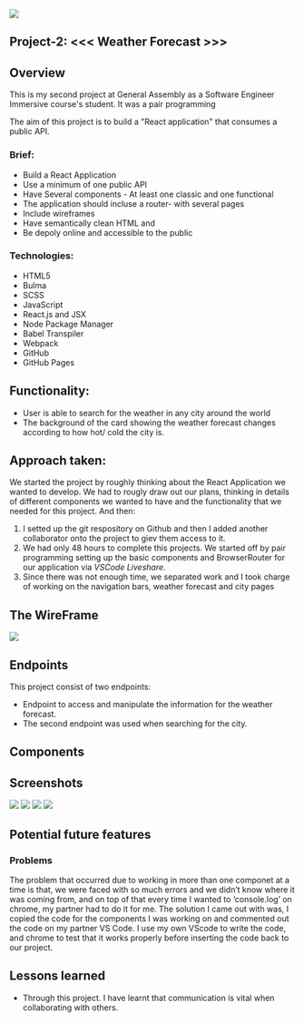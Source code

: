 
![](https://ga-dash.s3.amazonaws.com/production/assets/logo-9f88ae6c9c3871690e33280fcf557f33.png)

## Project-2: <<< Weather Forecast >>>

## Overview 
This is my second project at General Assembly as a Software Engineer Immersive course's student. It was a pair programming 

The aim of this project is to build a "React application" that consumes a public API.

### Brief:

* Build a React Application
* Use a minimum of one public API
* Have Several components - At least one classic and one functional
* The application should incluse a router- with several pages
* Include wireframes 
* Have semantically clean HTML and 
* Be depoly online and accessible to the public

### Technologies:

* HTML5
* Bulma
* SCSS
* JavaScript
* React.js and JSX 
* Node Package Manager
* Babel Transpiler
* Webpack
* GitHub 
* GitHub Pages


## Functionality: 
* User is able to search for the weather in any city around the world
* The background of the card showing the weather forecast changes according to how hot/ cold the city is. 

## Approach taken:
We started the project by roughly thinking about the React Application we wanted to develop. 
We had to rougly draw out our plans, thinking in details of different components we wanted to have and the functionality that we needed for this project. And then:

1. I setted up the git respository on Github and then I added another collaborator onto the project to giev them access to it. 
2. We had only 48 hours to complete this projects. We started off by pair programming setting up the basic components and BrowserRouter for our application via *VSCode Liveshare*. 
3. Since there was not enough time, we separated work and I took charge of working on the navigation bars, weather forecast and city pages


## The WireFrame
![](https://i.imgur.com/h56OKdSl.png)

## Endpoints
This project consist of two endpoints:

* Endpoint to access and manipulate the information for the weather forecast.
* The second endpoint was used when searching for the city.

## Components


## Screenshots

![](https://i.imgur.com/Jvp7HS7l.png)
![](https://i.imgur.com/sstJRRUm.png)
![](https://i.imgur.com/DUnvAiJm.png)
![](https://i.imgur.com/xkBi8RPm.png)
## Potential future features

###  Problems 
The problem that occurred due to working in more than one componet at a time is that, we were faced with so much errors and we didn’t know where it was coming from, and on top of that every time I wanted to ‘console.log’ on chrome, my partner had to do it for me. The solution I came out with was, I copied the code for the components I was working on and commented out the code on my partner VS Code.  I use my own VScode to write the code, and chrome to test that it works properly before inserting the code back to our project. 
## Lessons learned

* Through this project. I have learnt that communication is vital when collaborating with others. 


